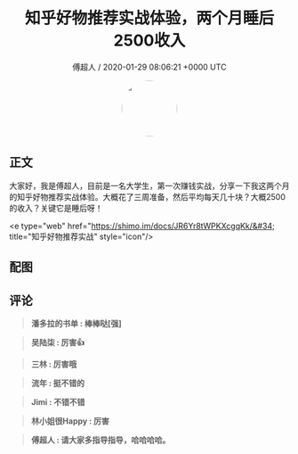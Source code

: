 <h1 align="center">知乎好物推荐实战体验，两个月睡后2500收入</h1>
<p align="center">
    <a>傅超人 / 2020-01-29 08:06:21 &#43;0000 UTC</a>
</p>

<div align="center">
    <img src="https://images.zsxq.com/Fsj8n5BCabzlDRXyFu1MmjMJ4nlk?e=1590940799&amp;token=kIxbL07-8jAj8w1n4s9zv64FuZZNEATmlU_Vm6zD:XHuYQZhhXQsSDuvRx25zvl1PklY=" width="100" height="100" style="border:1px solid;border-radius:50%; color:#ffffff"/>
</div>

## 正文

<div>
大家好，我是傅超人，目前是一名大学生，第一次赚钱实战，分享一下我这两个月的知乎好物推荐实战体验。大概花了三周准备，然后平均每天几十块？大概2500的收入？关键它是睡后呀！

&lt;e type=&#34;web&#34; href=&#34;https://shimo.im/docs/JR6Yr8tWPKXcgqKk/&#34; title=&#34;知乎好物推荐实战&#34; style=&#34;icon&#34;/&gt;
</div>

## 配图
<div class="image" align="center">

</div>

## 评论

<div align="left">
<div>

<blockquote >
<span> <strong>潘多拉的书单 : 棒棒哒[强] </strong></span>
</blockquote>

<blockquote >
<span> <strong>吴陆柒 : 厉害👍 </strong></span>
</blockquote>

<blockquote >
<span> <strong>三林 : 厉害哦 </strong></span>
</blockquote>

<blockquote >
<span> <strong>流年 : 挺不错的 </strong></span>
</blockquote>

<blockquote >
<span> <strong>Jimi : 不错不错 </strong></span>
</blockquote>

<blockquote >
<span> <strong>林小姐很Happy : 厉害 </strong></span>
</blockquote>

<blockquote >
<span> <strong>傅超人 : 请大家多指导指导，哈哈哈哈。 </strong></span>
</blockquote>

</div>
</div>